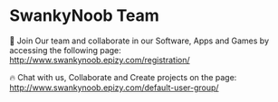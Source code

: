 # SwankyNoob Team

👤 Join Our team and collaborate in our Software, Apps and Games by accessing the following page:
http://www.swankynoob.epizy.com/registration/

🔥 Chat with us, Collaborate and Create projects on the page:
http://www.swankynoob.epizy.com/default-user-group/
